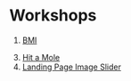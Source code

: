 # Workshops

1. [BMI](workshops/DOM/bmi.md)
<!-- 2. [DrawPixels](workshops/DOM/drawPixels.md) -->
3. [Hit a Mole](workshops/DOM/hit-a-mole.md)
4. [Landing Page Image Slider](workshops/DOM/image-slider.md)
<!-- 5. [LyricoMania](workshops/DOM/lyricoMania.md) -->
<!-- 6. [Wealthy People](workshops/DOM/wealthy-people.md) -->
